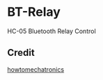 # BT-Relay

HC-05 Bluetooth Relay Control


## Credit

[howtomechatronics](https://howtomechatronics.com/tutorials/arduino/arduino-and-hc-05-bluetooth-module-tutorial/)